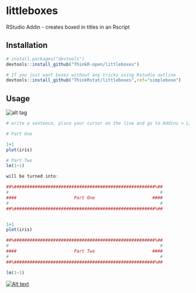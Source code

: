 # littleboxes
RStudio Addin - creates boxed in titles in an Rscript

## Installation

```R
# install.packages("devtools")
devtools::install_github("ThinkR-open/littleboxes")

# If you just want boxes without any tricks using Rstudio outline 
devtools::install_github("ThinkRstat/littleboxes",ref="simpleboxe")

```
## Usage

![alt tag](https://raw.githubusercontent.com/ThinkRstat/littleboxes/master/demo.gif)



```R
# write a sentence, place your cursor on the line and go to Addins > Little Boxes

# Part One

1+1
plot(iris)

# Part Two
lm(1~1)

will be turned into:

##%######################################################%##
#                                                          #
####                      Part One                      ####
#                                                          #
##%######################################################%##


1+1
plot(iris)

##%######################################################%##
#                                                          #
####                      Part Two                      ####
#                                                          #
##%######################################################%##

lm(1~1)

```
[![Alt text](http://img.youtube.com/vi/yZnx-VbQ2bk/0.jpg)](https://www.youtube.com/watch?v=yZnx-VbQ2bk)
